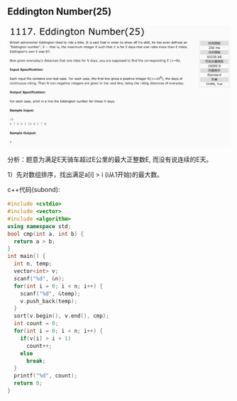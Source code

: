 ## Eddington Number(25)

![1117](image/1117.png)

分析：题意为满足E天骑车超过E公里的最大正整数E, 而没有说连续的E天。

1）先对数组排序，找出满足a[i] > i (i从1开始)的最大数。

c++代码(subond):

```c++
#include <cstdio>
#include <vector>
#include <algorithm>
using namespace std;
bool cmp(int a, int b) {
  return a > b;
}
int main() {
  int n, temp;
  vector<int> v;
  scanf("%d", &n);
  for(int i = 0; i < n; i++) {
    scanf("%d", &temp);
    v.push_back(temp);
  }
  sort(v.begin(), v.end(), cmp);
  int count = 0;
  for(int i = 0; i < n; i++) {
    if(v[i] > i + 1)
      count++;
    else
      break;
  }
  printf("%d", count);
  return 0;
}
```
